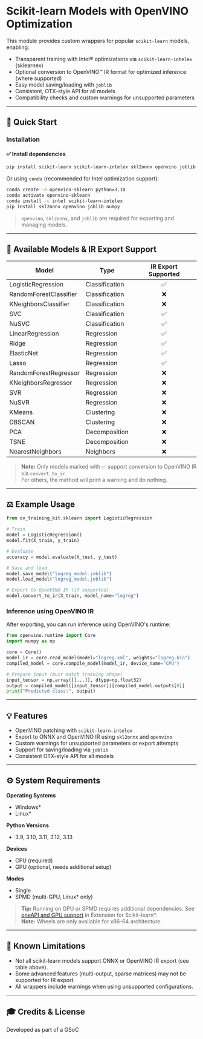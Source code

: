 # Scikit-learn Models with OpenVINO Optimization

This module provides custom wrappers for popular `scikit-learn` models, enabling:

* Transparent training with Intel® optimizations via `scikit-learn-intelex` (sklearnex)
* Optional conversion to OpenVINO™ IR format for optimized inference (where supported)
* Easy model saving/loading with `joblib`
* Consistent, OTX-style API for all models
* Compatibility checks and custom warnings for unsupported parameters

---

## 🚀 Quick Start

### Installation

#### ✅ Install dependencies

```bash
pip install scikit-learn scikit-learn-intelex skl2onnx openvino joblib numpy
```

Or using `conda` (recommended for Intel optimization support):

```bash
conda create -n openvino-sklearn python=3.10
conda activate openvino-sklearn
conda install -c intel scikit-learn-intelex
pip install skl2onnx openvino joblib numpy
```

> `openvino`, `skl2onnx`, and `joblib` are required for exporting and managing models.

---

## 📂 Available Models & IR Export Support

| Model                   | Type           | IR Export Supported |
|-------------------------|----------------|:------------------:|
| LogisticRegression      | Classification | ✅                |
| RandomForestClassifier  | Classification | ❌                |
| KNeighborsClassifier    | Classification | ❌                |
| SVC                     | Classification | ✅                |
| NuSVC                   | Classification | ✅                |
| LinearRegression        | Regression     | ✅                |
| Ridge                   | Regression     | ✅                |
| ElasticNet              | Regression     | ✅                |
| Lasso                   | Regression     | ✅                |
| RandomForestRegressor   | Regression     | ❌                |
| KNeighborsRegressor     | Regression     | ❌                |
| SVR                     | Regression     | ❌                |
| NuSVR                   | Regression     | ❌                |
| KMeans                  | Clustering     | ❌                |
| DBSCAN                  | Clustering     | ❌                |
| PCA                     | Decomposition  | ❌                |
| TSNE                    | Decomposition  | ❌                |
| NearestNeighbors        | Neighbors      | ❌                |

> **Note:** Only models marked with ✅ support conversion to OpenVINO IR via `convert_to_ir`.  
> For others, the method will print a warning and do nothing.

---

## ⚖️ Example Usage

```python
from ov_training_kit.sklearn import LogisticRegression

# Train
model = LogisticRegression()
model.fit(X_train, y_train)

# Evaluate
accuracy = model.evaluate(X_test, y_test)

# Save and load
model.save_model("logreg_model.joblib")
model.load_model("logreg_model.joblib")

# Export to OpenVINO IR (if supported)
model.convert_to_ir(X_train, model_name="logreg")
```

### Inference using OpenVINO IR

After exporting, you can run inference using OpenVINO's runtime:

```python
from openvino.runtime import Core
import numpy as np

core = Core()
model_ir = core.read_model(model="logreg.xml", weights="logreg.bin")
compiled_model = core.compile_model(model_ir, device_name="CPU")

# Prepare input (must match training shape)
input_tensor = np.array([[...]], dtype=np.float32)
output = compiled_model([input_tensor])[compiled_model.outputs[0]]
print("Predicted class:", output)
```

---

## 💡 Features

* OpenVINO patching with `scikit-learn-intelex`
* Export to ONNX and OpenVINO IR using `skl2onnx` and `openvino`
* Custom warnings for unsupported parameters or export attempts
* Support for saving/loading via `joblib`
* Consistent OTX-style API for all models

---

## ⚙️ System Requirements

**Operating Systems**
- Windows\*
- Linux\*

**Python Versions**
- 3.9, 3.10, 3.11, 3.12, 3.13

**Devices**
- CPU (required)
- GPU (optional, needs additional setup)

**Modes**
- Single
- SPMD (multi-GPU, Linux* only)

> **Tip:** Running on GPU or SPMD requires additional dependencies. See [oneAPI and GPU support](https://intel.github.io/scikit-learn-intelex/oneapi.html) in Extension for Scikit-learn*.  
> **Note:** Wheels are only available for x86-64 architecture.

---

## 🚫 Known Limitations

- Not all scikit-learn models support ONNX or OpenVINO IR export (see table above).
- Some advanced features (multi-output, sparse matrices) may not be supported for IR export.
- All wrappers include warnings when using unsupported configurations.

---

## 🎓 Credits & License

Developed as part of a GSoC